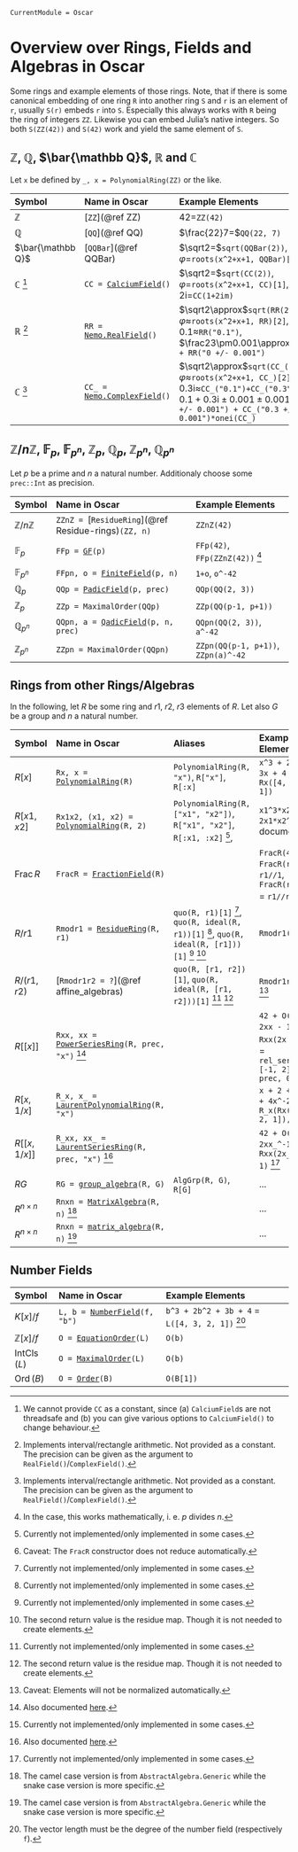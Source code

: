 ```@meta
CurrentModule = Oscar
```

# Overview over Rings, Fields and Algebras in Oscar

Some rings and example elements of those rings.
Note, that if there is some canonical embedding of one ring `R` into another ring `S` and `r` is an element of `r`, usually `S(r)` embeds `r` into `S`. Especially this always works with `R` being the ring of integers `ZZ`. Likewise you can embed Julia’s native integers. So both `S(ZZ(42))` and `S(42)` work and yield the same element of `S`.

## $\mathbb Z$, $\mathbb Q$, $\bar{\mathbb Q}$, $\mathbb R$ and $\mathbb C$
Let `x` be defined by `_, x = PolynomialRing(ZZ)` or the like.

| Symbol            | Name in Oscar                           | Example Elements         |
|:------------------|:----------------------------------------|:-------------------------|
| $\mathbb Z$       | [`ZZ`](@ref ZZ)                         | $42=$`ZZ(42)`            |
| $\mathbb Q$       | [`QQ`](@ref QQ)                         | $\frac{22}7=$`QQ(22, 7)` |
| $\bar{\mathbb Q}$ | [`QQBar`](@ref QQBar)                   | $\sqrt2=$`sqrt(QQBar(2))`, $\varphi=$`roots(x^2+x+1, QQBar)[1]` |
| $\mathbb C$ [^1]  | `CC = `[`CalciumField`](@ref)`()`       | $\sqrt2=$`sqrt(CC(2))`, $\varphi=$`roots(x^2+x+1, CC)[1]`, $1+2\mathrm i=$`CC(1+2im)` |
| $\mathbb R$ [^2]  | `RR = `[`Nemo.RealField`](@ref)`()`     | $\sqrt2\approx$`sqrt(RR(2))`, $\varphi\approx$`roots(x^2+x+1, RR)[2]`, $0.1\approx$`RR("0.1")`, $\frac23\pm0.001\approx$`RR(QQ(2,3)) + RR("0 +/- 0.001")` |
| $\mathbb C$ [^2]  | `CC_ = `[`Nemo.ComplexField`](@ref)`()` | $\sqrt2\approx$`sqrt(CC_(2))`, $\varphi\approx$`roots(x^2+x+1, CC_)[2]`, $0.1+0.3\mathrm i\approx$`CC_("0.1")+CC_("0.3")*onei(CC_)`, $0.1+0.3\mathrm i\pm0.001\pm0.001\mathrm i\approx$`CC_("0.1 +/- 0.001") + CC_("0.3 +/- 0.001")*onei(CC_)` |

## $\mathbb Z/n\mathbb Z$, $\mathbb F_p$, $\mathbb F_{p^n}$, $\mathbb Z_p$, $\mathbb Q_p$, $\mathbb Z_{p^n}$, $\mathbb Q_{p^n}$
Let $p$ be a prime and $n$ a natural number. Additionaly choose some `prec::Int` as precision.

| Symbol                 | Name in Oscar                                  | Example Elements                    |
|:-----------------------|:-----------------------------------------------|:------------------------------------|
| $\mathbb Z/n\mathbb Z$ | `ZZnZ = `[`ResidueRing`](@ref Residue-rings)`(ZZ, n)` | `ZZnZ(42)`                   |
| $\mathbb F_p$          | `FFp = `[`GF`](@ref)`(p)`                      | `FFp(42)`, `FFp(ZZnZ(42))` [^3]     |
| $\mathbb F_{p^n}$      | `FFpn, o = `[`FiniteField`](@ref)`(p, n)`      | `1+o`, `o^-42`                      |
| $\mathbb Q_p$          | `QQp = `[`PadicField`](@ref)`(p, prec)`        | `QQp(QQ(2, 3))`                     |
| $\mathbb Z_p$          | `ZZp = MaximalOrder(QQp)`                      | `ZZp(QQ(p-1, p+1))`                 |
| $\mathbb Q_{p^n}$      | `QQpn, a = `[`QadicField`](@ref)`(p, n, prec)` | `QQpn(QQ(2, 3))`, `a^-42`           |
| $\mathbb Z_{p^n}$      | `ZZpn = MaximalOrder(QQpn)`                    | `ZZpn(QQ(p-1, p+1))`, `ZZpn(a)^-42` |
<!-- Shouldn’t all `ResidueRing`s be subtypes of `ResRing`?
I’m also confused, that ResidueRing itself is no type, but merely a function, that happens to be uppercase, while in other such contexts snakecase is used. Shouldn’t we settle for one case? -->

## Rings from other Rings/Algebras
In the following, let $R$ be some ring and $r1$, $r2$, $r3$ elements of $R$.
Let also $G$ be a group and $n$ a natural number.

| Symbol                 | Name in Oscar                                                  | Aliases                                                                                     | Example Elements                                                                          |
|:-----------------------|:---------------------------------------------------------------|:--------------------------------------------------------------------------------------------|:------------------------------------------------------------------------------------------|
| $R[x]$                 | `Rx, x = `[`PolynomialRing`](@ref)`(R)`                        | `PolynomialRing(R, "x")`, `R["x"]`, `R[:x]`                                                 | `x^3 + 2x^2 + 3x + 4` $=$ `Rx([4, 3, 2, 1])`                                              |
| $R[x1,x2]$             | `Rx1x2, (x1, x2) = `[`PolynomialRing`](@ref)`(R, 2)`           | `PolynomialRing(R, ["x1", "x2"])`, `R["x1", "x2"]`, `R[:x1, :x2]` [^0],                     | `x1^3*x2 - 2x1*x2^3`, see documentation                                                   |
| $\operatorname{Frac}R$ | `FracR = `[`FractionField`](@ref)`(R)`                         |                                                                                             | `FracR(42)`, `FracR(r1)` $=$ `r1//1`, `FracR(r1, r2)` $=$ `r1//r2` [^4]                   |
| $R/r1$                 | `Rmodr1 = `[`ResidueRing`](@ref)`(R, r1)`                      | `quo(R, r1)[1]` [^0], `quo(R, ideal(R, r1))[1]` [^0], `quo(R, ideal(R, [r1]))[1]` [^0] [^5] | `Rmodr1(r2)`                                                                              |
| $R/(r1, r2)$           | [`Rmodr1r2 = ?`](@ref affine_algebras)                         | `quo(R, [r1, r2])[1]`, `quo(R, ideal(R, [r1, r2]))[1]` [^0] [^5]                            | `Rmodr1r2(r3)` [^6]                                                                       |
| $R[[x]]$               | `Rxx, xx = `[`PowerSeriesRing`](@ref)`(R, prec, "x")` [^7]     |                                                                                             | `42 + O(xx^2)`, `2xx - 1` $=$ `Rxx(2x - 1)` [^0] $=$ `rel_series(R, [-1, 2], 2, prec, 0)` |
| $R[x, 1/x]$            | `R_x, x_ = `[`LaurentPolynomialRing`](@ref)`(R, "x")`          |                                                                                             | `x + 2 + 3x^-1 + 4x^-2` $=$ `R_x(Rx([4, 3, 2, 1]), -2)`                                   |
| $R[[x, 1/x]]$          | `R_xx, xx_ = `[`LaurentSeriesRing`](@ref)`(R, prec, "x")` [^7] |                                                                                             | `42 + O(xx_^2)`, `2xx_^-1 - 1` $=$ `Rxx(2x_^-1 - 1)` [^0]                                 |
| $RG$                   | `RG = `[`group_algebra`](@ref)`(R, G)`                         | `AlgGrp(R, G)`, `R[G]`                                                                      | ...                                                                                       |
| $R^{n\times n}$        | `Rnxn = `[`MatrixAlgebra`](@ref)`(R, n)` [^8]                  |                                                                                             | ...                                                                                       |
| $R^{n\times n}$        | `Rnxn = `[`matrix_algebra`](@ref)`(R, n)` [^8]                 |                                                                                             | ...                                                                                       |


## Number Fields

| Symbol                     | Name in Oscar                            | Example Elements                               |
|:---------------------------|:-----------------------------------------|:-----------------------------------------------|
| $K[x]/f$                   | `L, b = `[`NumberField`](@ref)`(f, "b")` | `b^3 + 2b^2 + 3b + 4` = `L([4, 3, 2, 1])` [^9] |
| $\mathbb Z[x]/f$           | `O = `[`EquationOrder`](@ref)`(L)`       | `O(b)`                                         |
| $\operatorname{IntCls}(L)$ | `O = `[`MaximalOrder`](@ref)`(L)`        | `O(b)`                                         |
| $\operatorname{Ord}(B)$    | `O = `[`Order`](@ref)`(B)`               | `O(B[1])`                                      |

[^0]: Currently not implemented/only implemented in some cases.
[^1]: We cannot provide `CC` as a constant, since (a) `CalciumField`s are not threadsafe and (b) you can give various options to `CalciumField()` to change behaviour.
[^2]: Implements interval/rectangle arithmetic. Not provided as a constant. The precision can be given as the argument to `RealField()`/`ComplexField()`.
[^3]: In the case, this works mathematically, i. e. $p$ divides $n$.
[^4]: Caveat: The `FracR` constructor does not reduce automatically.
[^5]: The second return value is the residue map. Though it is not needed to create elements.
[^6]: Caveat: Elements will not be normalized automatically.
[^7]: Also documented [here](https://nemocas.github.io/AbstractAlgebra.jl/stable/series).
[^8]: The camel case version is from `AbstractAlgebra.Generic` while the snake case version is more specific.
[^9]: The vector length must be the degree of the number field (respectively `f`).
